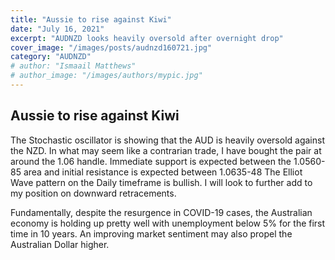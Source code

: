 ```yaml
---
title: "Aussie to rise against Kiwi"
date: "July 16, 2021"
excerpt: "AUDNZD looks heavily oversold after overnight drop"
cover_image: "/images/posts/audnzd160721.jpg"
category: "AUDNZD"
# author: "Ismaail Matthews"
# author_image: "/images/authors/mypic.jpg"
---
```


## Aussie to rise against Kiwi

The Stochastic oscillator is showing that the AUD is heavily oversold against the NZD. In what may seem like a contrarian trade, I have bought the pair at around the 1.06 handle. Immediate support is expected between the 1.0560-85 area and initial resistance is expected between 1.0635-48 The Elliot Wave pattern on the Daily timeframe is bullish. I will look to further add to my position on downward retracements.

Fundamentally, despite the resurgence in COVID-19 cases, the Australian economy is holding up pretty well with unemployment below 5% for the first time in 10 years. An improving market sentiment may also propel the Australian Dollar higher.

